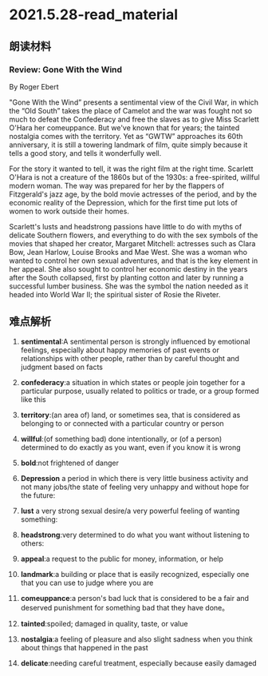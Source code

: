 # 2021.5.28-read_material

## 朗读材料

### Review: Gone With the Wind

By Roger Ebert

"Gone With the Wind” presents a sentimental view of the Civil War, in which the “Old South” takes the place of Camelot and the war was fought not so much to defeat the Confederacy and free the slaves as to give Miss Scarlett O'Hara her comeuppance. But we've known that for years; the tainted nostalgia comes with the territory. Yet as “GWTW” approaches its 60th anniversary, it is still a towering landmark of film, quite simply because it tells a good story, and tells it wonderfully well.

For the story it wanted to tell, it was the right film at the right time. Scarlett O'Hara is not a creature of the 1860s but of the 1930s: a free-spirited, willful modern woman. The way was prepared for her by the flappers of Fitzgerald's jazz age, by the bold movie actresses of the period, and by the economic reality of the Depression, which for the first time put lots of women to work outside their homes.

Scarlett's lusts and headstrong passions have little to do with myths of delicate Southern flowers, and everything to do with the sex symbols of the movies that shaped her creator, Margaret Mitchell: actresses such as Clara Bow, Jean Harlow, Louise Brooks and Mae West. She was a woman who wanted to control her own sexual adventures, and that is the key element in her appeal. She also sought to control her economic destiny in the years after the South collapsed, first by planting cotton and later by running a successful lumber business. She was the symbol the nation needed as it headed into World War II; the spiritual sister of Rosie the Riveter.
## 难点解析
1. **sentimental**:A sentimental person is strongly influenced by emotional feelings, especially about happy memories of past events or relationships with other people, rather than by careful thought and judgment based on facts
2. **confederacy**:a situation in which states or people join together for a particular purpose, usually related to politics or trade, or a group formed like this

3. **territory**:(an area of) land, or sometimes sea, that is considered as belonging to or connected with a particular country or person

4. **willful**:(of something bad) done intentionally, or (of a person) determined to do exactly as you want, even if you know it is wrong

5. **bold**:not frightened of danger

6. **Depression** a period in which there is very little business activity and not many jobs/the state of feeling very unhappy and without hope for the future:

7. **lust** a very strong sexual desire/a very powerful feeling of wanting something:

8. **headstrong**:very determined to do what you want without listening to others:

9. **appeal**:a request to the public for money, information, or help

10. **landmark**:a building or place that is easily recognized, especially one that you can use to judge where you are

11. **comeuppance**:a person's bad luck that is considered to be a fair and deserved punishment for something bad that they have done。
12. **tainted**:spoiled; damaged in quality, taste, or value

13. **nostalgia**:a feeling of pleasure and also slight sadness when you think about things that happened in the past

14. **delicate**:needing careful treatment, especially because easily damaged